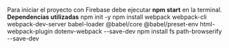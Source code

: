 Para iniciar el proyecto con Firebase debe ejecutar **npm start** en la terminal.
**Dependencias utilizadas**
npm init -y
npm install webpack webpack-cli webpack-dev-server babel-loader @babel/core @babel/preset-env html-webpack-plugin dotenv-webpack --save-dev
npm install fs path-browserify --save-dev
